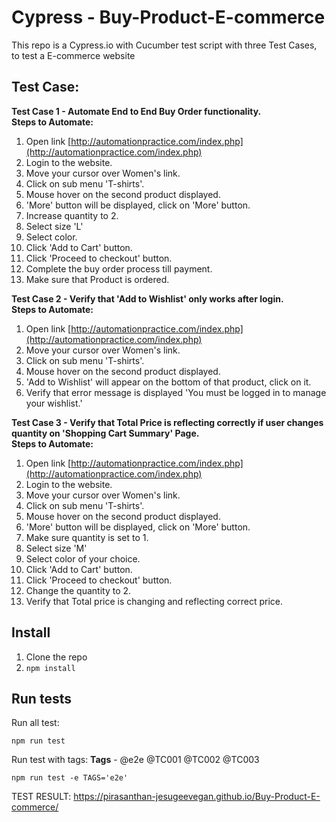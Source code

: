 # Cypress - Buy-Product-E-commerce
This repo is a Cypress.io with Cucumber test script with three Test Cases, to test a E-commerce website
## Test Case:
**Test Case 1 - Automate End to End Buy Order functionality.**  
**Steps to Automate:**

1. Open link [http://automationpractice.com/index.php](http://automationpractice.com/index.php)
2. Login to the website.
3. Move your cursor over Women's link.
4. Click on sub menu 'T-shirts'.
5. Mouse hover on the second product displayed.
6. 'More' button will be displayed, click on 'More' button.
7. Increase quantity to 2.
8. Select size 'L'
9. Select color.
10. Click 'Add to Cart' button.
11. Click 'Proceed to checkout' button.
12. Complete the buy order process till payment.
13. Make sure that Product is ordered.

**Test Case 2 - Verify that 'Add to Wishlist' only works after login.**  
**Steps to Automate:**

1. Open link [http://automationpractice.com/index.php](http://automationpractice.com/index.php)
2. Move your cursor over Women's link.
3. Click on sub menu 'T-shirts'.
4. Mouse hover on the second product displayed.  
5. 'Add to Wishlist' will appear on the bottom of that product, click on it.
6. Verify that error message is displayed 'You must be logged in to manage your wishlist.'

  
**Test Case 3 - Verify that Total Price is reflecting correctly if user changes quantity on 'Shopping Cart Summary' Page.**  
**Steps to Automate:**

1. Open link [http://automationpractice.com/index.php](http://automationpractice.com/index.php)
2. Login to the website.
3. Move your cursor over Women's link.
4. Click on sub menu 'T-shirts'.
5. Mouse hover on the second product displayed.
6. 'More' button will be displayed, click on 'More' button.
7. Make sure quantity is set to 1.
8. Select size 'M'
9. Select color of your choice.
10. Click 'Add to Cart' button.
11. Click 'Proceed to checkout' button.
12. Change the quantity to 2.
13. Verify that Total price is changing and reflecting correct price.
## Install
1. Clone the repo 
2. ````npm install````

##  Run tests
Run all test: 
````
npm run test
````
Run test with tags:
**Tags** - @e2e @TC001 @TC002 @TC003
````
npm run test -e TAGS='e2e'
````
TEST RESULT:
https://pirasanthan-jesugeevegan.github.io/Buy-Product-E-commerce/

